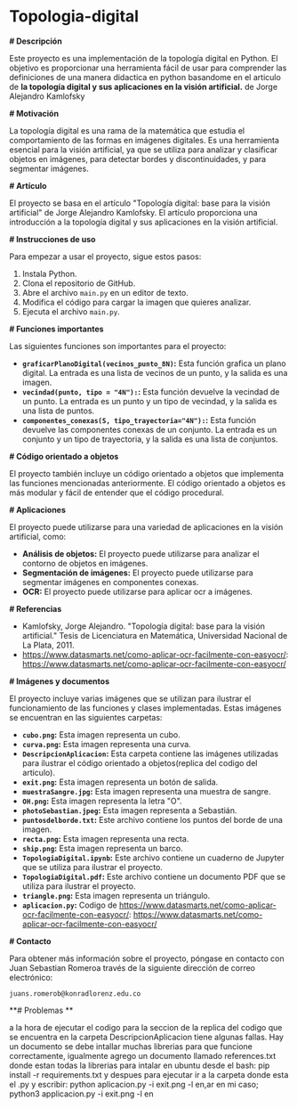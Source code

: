 # Topologia-digital

**# Descripción**

Este proyecto es una implementación de la topología digital en Python. El objetivo es proporcionar una herramienta fácil de usar para comprender las definiciones de una manera didactica en python basandome en el articulo de **la topología digital y sus aplicaciones en la visión artificial.** de Jorge Alejandro Kamlofsky

**# Motivación**

La topología digital es una rama de la matemática que estudia el comportamiento de las formas en imágenes digitales. Es una herramienta esencial para la visión artificial, ya que se utiliza para analizar y clasificar objetos en imágenes, para detectar bordes y discontinuidades, y para segmentar imágenes.

**# Artículo**

El proyecto se basa en el artículo "Topología digital: base para la visión artificial" de Jorge Alejandro Kamlofsky. El artículo proporciona una introducción a la topología digital y sus aplicaciones en la visión artificial.

**# Instrucciones de uso**

Para empezar a usar el proyecto, sigue estos pasos:

1. Instala Python.
2. Clona el repositorio de GitHub.
3. Abre el archivo `main.py` en un editor de texto.
4. Modifica el código para cargar la imagen que quieres analizar.
5. Ejecuta el archivo `main.py`.

**# Funciones importantes**

Las siguientes funciones son importantes para el proyecto:

* **`graficarPlanoDigital(vecinos_punto_8N)`:** Esta función grafica un plano digital. La entrada es una lista de vecinos de un punto, y la salida es una imagen.
* **`vecindad(punto, tipo = "4N"):`:** Esta función devuelve la vecindad de un punto. La entrada es un punto y un tipo de vecindad, y la salida es una lista de puntos.
* **`componentes_conexas(S, tipo_trayectoria="4N"):`:** Esta función devuelve las componentes conexas de un conjunto. La entrada es un conjunto y un tipo de trayectoria, y la salida es una lista de conjuntos.

**# Código orientado a objetos**

El proyecto también incluye un código orientado a objetos que implementa las funciones mencionadas anteriormente. El código orientado a objetos es más modular y fácil de entender que el código procedural.

**# Aplicaciones**

El proyecto puede utilizarse para una variedad de aplicaciones en la visión artificial, como:

* **Análisis de objetos:** El proyecto puede utilizarse para analizar el contorno de objetos en imágenes.
* **Segmentación de imágenes:** El proyecto puede utilizarse para segmentar imágenes en componentes conexas.
* **OCR:** El proyecto puede utilizarse para aplicar ocr a imágenes.

**# Referencias**

* Kamlofsky, Jorge Alejandro. "Topología digital: base para la visión artificial." Tesis de Licenciatura en Matemática, Universidad Nacional de La Plata, 2011.
* https://www.datasmarts.net/como-aplicar-ocr-facilmente-con-easyocr/: https://www.datasmarts.net/como-aplicar-ocr-facilmente-con-easyocr/

**# Imágenes y documentos**

El proyecto incluye varias imágenes que se utilizan para ilustrar el funcionamiento de las funciones y clases implementadas. Estas imágenes se encuentran en las siguientes carpetas:

* **`cubo.png`:** Esta imagen representa un cubo.
* **`curva.png`:** Esta imagen representa una curva.
* **`DescripcionAplicacion`:** Esta carpeta contiene las imágenes utilizadas para ilustrar el código orientado a objetos(replica del codigo del articulo).
* **`exit.png`:** Esta imagen representa un botón de salida.
* **`muestraSangre.jpg`:** Esta imagen representa una muestra de sangre.
* **`OH.png`:** Esta imagen representa la letra "O".
* **`photoSebastian.jpeg`:** Esta imagen representa a Sebastián.
* **`puntosdelborde.txt`:** Este archivo contiene los puntos del borde de una imagen.
* **`recta.png`:** Esta imagen representa una recta.
* **`ship.png`:** Esta imagen representa un barco.
* **`TopologiaDigital.ipynb`:** Este archivo contiene un cuaderno de Jupyter que se utiliza para ilustrar el proyecto.
* **`TopologiaDigital.pdf`:** Este archivo contiene un documento PDF que se utiliza para ilustrar el proyecto.
* **`triangle.png`:** Esta imagen representa un triángulo.
* **`aplicacion.py`:** Codigo de https://www.datasmarts.net/como-aplicar-ocr-facilmente-con-easyocr/: https://www.datasmarts.net/como-aplicar-ocr-facilmente-con-easyocr/


**# Contacto**

Para obtener más información sobre el proyecto, póngase en contacto con Juan Sebastian Romeroa través de la siguiente dirección de correo electrónico:

```
juans.romerob@konradlorenz.edu.co
```

**# Problemas **

a la hora de ejecutar el codigo para la seccion de la replica del codigo que se encuentra en la carpeta DescripcionAplicacion tiene algunas fallas.
Hay un documento se debe intallar muchas librerias para que funcione correctamente, igualmente
agrego  un documento  llamado references.txt donde estan todas la librerias para intalar en ubuntu desde el bash: pip install -r requirements.txt y despues para ejecutar ir a la carpeta donde esta el .py y escribir: 
python aplicacion.py -i exit.png -l en,ar  en mi caso; python3 applicacion.py -i exit.png -l en
